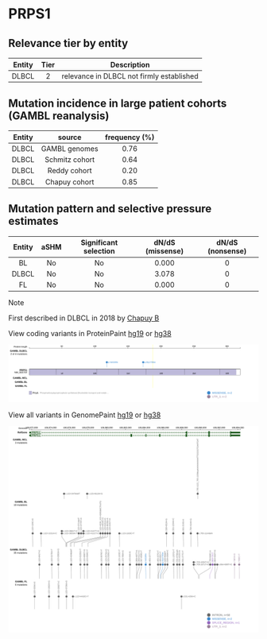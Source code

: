 # PRPS1

## Relevance tier by entity

|Entity|Tier|Description                              |
|:------:|:----:|-----------------------------------------|
|DLBCL |2   |relevance in DLBCL not firmly established|

## Mutation incidence in large patient cohorts (GAMBL reanalysis)

|Entity|source        |frequency (%)|
|:------:|:--------------:|:-------------:|
|DLBCL |GAMBL genomes |0.76         |
|DLBCL |Schmitz cohort|0.64         |
|DLBCL |Reddy cohort  |0.20         |
|DLBCL |Chapuy cohort |0.85         |

## Mutation pattern and selective pressure estimates

|Entity|aSHM|Significant selection|dN/dS (missense)|dN/dS (nonsense)|
|:------:|:----:|:---------------------:|:----------------:|:----------------:|
|BL    |No  |No                   |0.000           |0               |
|DLBCL |No  |No                   |3.078           |0               |
|FL    |No  |No                   |0.000           |0               |


> [!NOTE]
> First described in DLBCL in 2018 by [Chapuy B](https://pubmed.ncbi.nlm.nih.gov/29713087)


View coding variants in ProteinPaint [hg19](https://morinlab.github.io/LLMPP/GAMBL/PRPS1_protein.html)  or [hg38](https://morinlab.github.io/LLMPP/GAMBL/PRPS1_protein_hg38.html)

![image](images/proteinpaint/PRPS1_NM_002764.svg)

View all variants in GenomePaint [hg19](https://morinlab.github.io/LLMPP/GAMBL/PRPS1.html)  or [hg38](https://morinlab.github.io/LLMPP/GAMBL/PRPS1_hg38.html)

![image](images/proteinpaint/PRPS1.svg)
